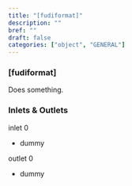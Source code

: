 ```yaml
---
title: "[fudiformat]"
description: ""
bref: ""
draft: false
categories: ["object", "GENERAL"]
---
```


### [fudiformat]

Does something.

### Inlets & Outlets

inlet 0

 - dummy

outlet 0

 - dummy
 
